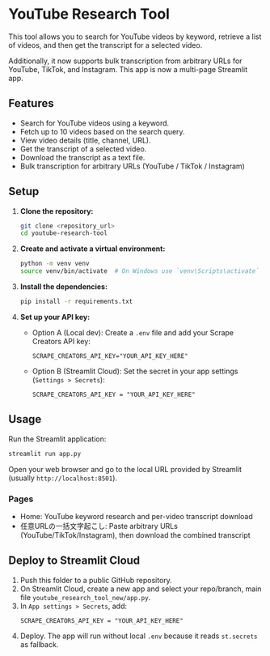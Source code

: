 # YouTube Research Tool

This tool allows you to search for YouTube videos by keyword, retrieve a list of videos, and then get the transcript for a selected video.

Additionally, it now supports bulk transcription from arbitrary URLs for YouTube, TikTok, and Instagram.
This app is now a multi-page Streamlit app.

## Features

- Search for YouTube videos using a keyword.
- Fetch up to 10 videos based on the search query.
- View video details (title, channel, URL).
- Get the transcript of a selected video.
- Download the transcript as a text file.
- Bulk transcription for arbitrary URLs (YouTube / TikTok / Instagram)

## Setup

1.  **Clone the repository:**
    ```bash
    git clone <repository_url>
    cd youtube-research-tool
    ```

2.  **Create and activate a virtual environment:**
    ```bash
    python -m venv venv
    source venv/bin/activate  # On Windows use `venv\Scripts\activate`
    ```

3.  **Install the dependencies:**
    ```bash
    pip install -r requirements.txt
    ```

4.  **Set up your API key:**
    - Option A (Local dev): Create a `.env` file and add your Scrape Creators API key:
      ```
      SCRAPE_CREATORS_API_KEY="YOUR_API_KEY_HERE"
      ```
    - Option B (Streamlit Cloud): Set the secret in your app settings (`Settings > Secrets`):
      ```
      SCRAPE_CREATORS_API_KEY = "YOUR_API_KEY_HERE"
      ```

## Usage

Run the Streamlit application:

```bash
streamlit run app.py
```

Open your web browser and go to the local URL provided by Streamlit (usually `http://localhost:8501`). 

### Pages

- Home: YouTube keyword research and per-video transcript download
- 任意URLの一括文字起こし: Paste arbitrary URLs (YouTube/TikTok/Instagram), then download the combined transcript

## Deploy to Streamlit Cloud

1. Push this folder to a public GitHub repository.
2. On Streamlit Cloud, create a new app and select your repo/branch, main file `youtube_research_tool_new/app.py`.
3. In `App settings > Secrets`, add:
   ```
   SCRAPE_CREATORS_API_KEY = "YOUR_API_KEY_HERE"
   ```
4. Deploy. The app will run without local `.env` because it reads `st.secrets` as fallback.